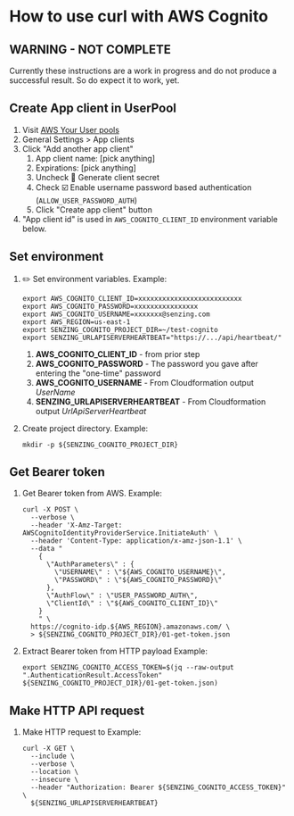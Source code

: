 # How to use curl with AWS Cognito

## WARNING - NOT COMPLETE

Currently these instructions are a work in progress and do not produce a successful result.
So do expect it to work, yet.

## Create App client in UserPool

1. Visit [AWS Your User pools](https://console.aws.amazon.com/cognito/users)
1. General Settings > App clients
1. Click "Add another app client"
   1. App client name: [pick anything]
   1. Expirations: [pick anything]
   1. Uncheck :black_square_button: Generate client secret
   1. Check :ballot_box_with_check: Enable username password based authentication (`ALLOW_USER_PASSWORD_AUTH`)
   1. Click "Create app client" button
1. "App client id" is used in `AWS_COGNITO_CLIENT_ID` environment variable below.

## Set environment

1. :pencil2: Set environment variables.
   Example:

   ```console
   export AWS_COGNITO_CLIENT_ID=xxxxxxxxxxxxxxxxxxxxxxxxxx
   export AWS_COGNITO_PASSWORD=xxxxxxxxxxxxxxxx
   export AWS_COGNITO_USERNAME=xxxxxxx@senzing.com
   export AWS_REGION=us-east-1
   export SENZING_COGNITO_PROJECT_DIR=~/test-cognito
   export SENZING_URLAPISERVERHEARTBEAT="https://.../api/heartbeat/"
   ```

   1. **AWS_COGNITO_CLIENT_ID** - from prior step
   1. **AWS_COGNITO_PASSWORD** - The password you gave after entering the "one-time" password
   1. **AWS_COGNITO_USERNAME** - From Cloudformation output _UserName_
   1. **SENZING_URLAPISERVERHEARTBEAT** - From Cloudformation output _UrlApiServerHeartbeat_

1. Create project directory.
   Example:

   ```console
   mkdir -p ${SENZING_COGNITO_PROJECT_DIR}
   ```

## Get Bearer token

1. Get Bearer token from AWS.
   Example:

   ```console
   curl -X POST \
     --verbose \
     --header 'X-Amz-Target: AWSCognitoIdentityProviderService.InitiateAuth' \
     --header 'Content-Type: application/x-amz-json-1.1' \
     --data "
       {
         \"AuthParameters\" : {
           \"USERNAME\" : \"${AWS_COGNITO_USERNAME}\",
           \"PASSWORD\" : \"${AWS_COGNITO_PASSWORD}\"
         },
         \"AuthFlow\" : \"USER_PASSWORD_AUTH\",
         \"ClientId\" : \"${AWS_COGNITO_CLIENT_ID}\"
       }
       " \
     https://cognito-idp.${AWS_REGION}.amazonaws.com/ \
     > ${SENZING_COGNITO_PROJECT_DIR}/01-get-token.json
   ```

1. Extract Bearer token from HTTP payload
   Example:

   ```console
   export SENZING_COGNITO_ACCESS_TOKEN=$(jq --raw-output ".AuthenticationResult.AccessToken" ${SENZING_COGNITO_PROJECT_DIR}/01-get-token.json)
   ```

## Make HTTP API request

1. Make HTTP request to
   Example:

   ```console
   curl -X GET \
     --include \
     --verbose \
     --location \
     --insecure \
     --header "Authorization: Bearer ${SENZING_COGNITO_ACCESS_TOKEN}" \
     ${SENZING_URLAPISERVERHEARTBEAT}
   ```
